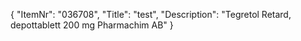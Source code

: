 {
  "ItemNr": "036708",
  "Title": "test",
  "Description": "Tegretol Retard, depottablett 200 mg Pharmachim AB"
}